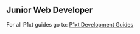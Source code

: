 Junior Web Developer 
--------------------

For all P1xt guides go to: [P1xt Development Guides](https://github.com/P1xt/p1xt-guides)
